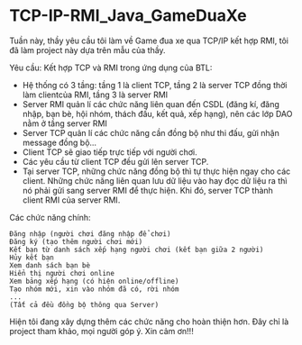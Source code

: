 # TCP-IP-RMI_Java_GameDuaXe
Tuần này, thầy yêu cầu tôi làm về Game đua xe qua TCP/IP kết hợp RMI, tôi đã làm project này dựa trên mẫu của thầy.

Yêu cầu:
  Kết hợp TCP và RMI trong ứng dụng của BTL:
  - Hệ thống có 3 tầng: tầng 1 là client TCP, tầng 2 là server TCP đồng thời làm clientcủa RMI, tầng 3 là server RMI
  - Server RMI quản lí các chức năng liên quan đến CSDL (đăng kí, đăng nhập, bạn bè, hội nhóm, thách đấu, kết quả, xếp hạng), nên các lớp DAO nằm ở tầng server RMI
  - Server TCP quản lí các chức năng cần đồng bộ như thi đấu, gửi nhận message đồng bộ...
  - Client TCP sẽ giao tiếp trực tiếp với người chơi.
  - Các yêu cầu từ client TCP đều gửi lên server TCP.
  - Tại server TCP, những chức năng đồng bộ thì tự thực hiện ngay cho các client. Những chức năng liên quan lưu dữ liệu vào hay đọc dữ liệu ra thì nó phải gửi sang server RMI để thực hiện. Khi đó, server TCP thành client RMI của server RMI.

Các chức năng chính:

    Đăng nhập (người chơi đăng nhập để chơi)
    Đăng ký (tạo thêm người chơi mới)
    Kết bạn từ danh sách xếp hạng người chơi (kết bạn giữa 2 người)
    Hủy kết bạn
    Xem danh sách bạn bè
    Hiển thị người chơi online
    Xem bảng xếp hạng (có hiện online/offline)
    Tạo nhóm mới, xin vào nhóm đã có, rời nhóm
    ...
    (Tất cả đều đồng bộ thông qua Server)

Hiện tôi đang xây dựng thêm các chức năng cho hoàn thiện hơn. Đây chỉ là project tham khảo, mọi người góp ý. Xin cảm ơn!!!
